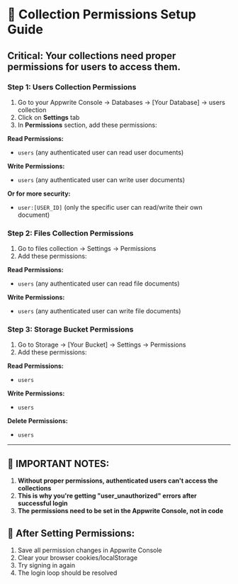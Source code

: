 # 🔧 Collection Permissions Setup Guide

## Critical: Your collections need proper permissions for users to access them.

### **Step 1: Users Collection Permissions**

1. Go to your Appwrite Console → Databases → [Your Database] → users collection
2. Click on **Settings** tab
3. In **Permissions** section, add these permissions:

**Read Permissions:**
- `users` (any authenticated user can read user documents)

**Write Permissions:**  
- `users` (any authenticated user can write user documents)

**Or for more security:**
- `user:[USER_ID]` (only the specific user can read/write their own document)

### **Step 2: Files Collection Permissions**

1. Go to files collection → Settings → Permissions
2. Add these permissions:

**Read Permissions:**
- `users` (any authenticated user can read file documents)

**Write Permissions:**
- `users` (any authenticated user can write file documents)

### **Step 3: Storage Bucket Permissions**

1. Go to Storage → [Your Bucket] → Settings → Permissions
2. Add these permissions:

**Read Permissions:**
- `users`

**Write Permissions:**
- `users`

**Delete Permissions:**
- `users`

---

## 🚨 **IMPORTANT NOTES:**

1. **Without proper permissions, authenticated users can't access the collections**
2. **This is why you're getting "user_unauthorized" errors after successful login**
3. **The permissions need to be set in the Appwrite Console, not in code**

## 🔄 **After Setting Permissions:**

1. Save all permission changes in Appwrite Console
2. Clear your browser cookies/localStorage 
3. Try signing in again
4. The login loop should be resolved
